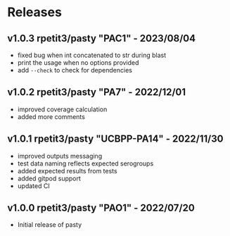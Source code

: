 # Releases

## v1.0.3 rpetit3/pasty "PAC1" - 2023/08/04

- fixed bug when int concatenated to str during blast
- print the usage when no options provided
- add `--check` to check for dependencies

## v1.0.2 rpetit3/pasty "PA7" - 2022/12/01

- improved coverage calculation
- added more comments

## v1.0.1 rpetit3/pasty "UCBPP-PA14" - 2022/11/30

- improved outputs messaging
- test data naming reflects expected serogroups
- added expected results from tests
- added gitpod support
- updated CI

## v1.0.0 rpetit3/pasty "PAO1" - 2022/07/20

- Initial release of pasty
